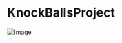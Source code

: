 # KnockBallsProject
![image](https://github.com/berenpolat/KnockBallsProject/assets/118939273/7795cb65-4021-430d-8751-9c8df6cc1840)
